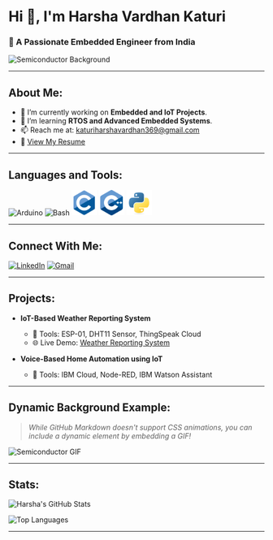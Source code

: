 # Hi 👋, I'm Harsha Vardhan Katuri

### 🚀 A Passionate Embedded Engineer from India

![Semiconductor Background](https://cdn.pixabay.com/photo/2017/07/23/07/25/circuit-board-2532143_1280.jpg)

---

## About Me:
- 🔭 I’m currently working on **Embedded and IoT Projects**.
- 🌱 I’m learning **RTOS and Advanced Embedded Systems**.
- 📫 Reach me at: [katuriharshavardhan369@gmail.com](mailto:katuriharshavardhan369@gmail.com)
- 📄 [View My Resume](https://drive.google.com/file/d/1WzaGcWay9OyyQzjsnWBmt-yMvklx6Mvz/view?usp=drivesdk)

---

## Languages and Tools:

<p>
  <img src="https://cdn.worldvectorlogo.com/logos/arduino-1.svg" alt="Arduino" width="50"/>
  <img src="https://www.vectorlogo.zone/logos/gnu_bash/gnu_bash-icon.svg" alt="Bash" width="50"/>
  <img src="https://raw.githubusercontent.com/devicons/devicon/master/icons/c/c-original.svg" alt="C" width="50"/>
  <img src="https://raw.githubusercontent.com/devicons/devicon/master/icons/cplusplus/cplusplus-original.svg" alt="C++" width="50"/>
  <img src="https://raw.githubusercontent.com/devicons/devicon/master/icons/python/python-original.svg" alt="Python" width="50"/>
</p>

---

## Connect With Me:

[![LinkedIn](https://img.shields.io/badge/LinkedIn-Connect-blue?style=flat-square&logo=linkedin)](https://www.linkedin.com/in/katuri-harsha-vardhan/)
[![Gmail](https://img.shields.io/badge/Email-Send-red?style=flat-square&logo=gmail)](mailto:katuriharshavardhan369@gmail.com)

---

## Projects:

- **IoT-Based Weather Reporting System**
  - 🧰 Tools: ESP-01, DHT11 Sensor, ThingSpeak Cloud
  - 🌐 Live Demo: [Weather Reporting System](https://thingspeak.com/)

- **Voice-Based Home Automation using IoT**
  - 🧰 Tools: IBM Cloud, Node-RED, IBM Watson Assistant

---

## Dynamic Background Example:

> _While GitHub Markdown doesn't support CSS animations, you can include a dynamic element by embedding a GIF!_

![Semiconductor GIF](https://media.giphy.com/media/l1J9vRFS2CBXSVA9a/giphy.gif)

---

## Stats:

![Harsha's GitHub Stats](https://github-readme-stats.vercel.app/api?username=harsha-vardhan-katuri&show_icons=true&theme=radical)

![Top Languages](https://github-readme-stats.vercel.app/api/top-langs/?username=harsha-vardhan-katuri&layout=compact&theme=radical)

---
